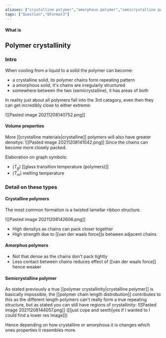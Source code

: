 ```yaml
---
aliases: ["crystalline polymer","amorphous polymer","semicrystalline polymer"]
tags: ["Question","QFormat3"]
---
```


#### What is
## Polymer crystallinity
### Intro
When cooling from a liquid to a solid the polymer can become:
- a crystalline solid, its polymer chains form repeating pattern
- a amorphous solid, it's chains are irregularly structured
- somewhere between the two (semicrystalline), it has areas of both

In reality just about all polymers fall into the 3rd catagory, even then they can get incredibly close to either extreme:

![[Pasted image 20211208140752.png]]

#### Volume properties
More [[crystalline materials|crystalline]] polymers will also have greater densitys:
![[Pasted image 20211208141042.png]]
Since the chains can become more closely packed.

Elaboration on graph symbols:
- ($T_g$) [[glass transition temperature (polymers)]]
- ($T_m$) melting temperature

### Detail on these types
#### Crystalline polymers
The most common formation is a twisted lamellar ribbon structure.

![[Pasted image 20211208142606.png]]

- High densitys as chains can pack closer together
- High strength due to [[van der waals force]]s between adjacent chains

#### Amorphus polymers
- Not that dense as the chains don't pack tightly
- Less contact between chains reduces effect of [[van der waals force]] hence weaker

#### Semicrystalline polymer
As stated previously a true [[polymer crystallinity|crystalline polymer]] is basically impossible, the [[polymer chain length distrobution]] contributes to this as the different length polymers can't really form a true repeating structure, but as stated you can still have regions of crystallinity:
![[Pasted image 20211208144057.png]]
([[just cope and seeth|yes if I wanted to I could find a lower res image]])

Hence depending on how crystalline or amorphous it is changes which ones properties it resembles more.